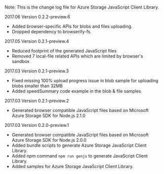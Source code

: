 Note: This is the change log file for Azure Storage JavaScript Client Library.

2017.06 Version 0.2.2-preview.6
* Added browser-specific APIs for blobs and files uploading.
* Dropped dependency to browserify-fs.

2017.05 Version 0.2.1-preview.4

* Reduced footprint of the generated JavaScript files
* Removed 7 local-file related APIs which are limited by browser's sandbox

2017.03 Version 0.2.1-preview.3

* Fixed missing 100% upload progress issue in blob sample for uploading blobs smaller than 32MB
* Added speedSummary code example in the blob & file samples

2017.03 Version 0.2.1-preview.2

* Generated browser compatible JavaScript files based on Microsoft Azure Storage SDK for Node.js 2.1.0

2017.03 Version 0.2.0-preview.1

* Generated browser compatible JavaScript files based on Microsoft Azure Storage SDK for Node.js 2.0.0
* Added bundle scripts to generate Azure Storage JavaScript Client Library.
* Added npm command `npm run genjs` to generate JavaScript Client Library.
* Added samples for Azure Storage JavaScript Client Library.